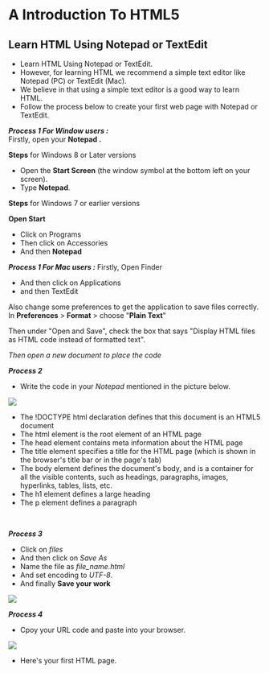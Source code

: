 # A Introduction To HTML5 #

## Learn HTML Using Notepad or TextEdit ##

* Learn HTML Using Notepad or TextEdit.
* However, for learning HTML we recommend a simple text editor like Notepad (PC) or TextEdit (Mac).
* We believe in that using a simple text editor is a good way to learn HTML.
* Follow the process below to create your first web page with Notepad or TextEdit.

***Process 1 For Window users :*** 
<br>
Firstly, open your **Notepad .**

**Steps** for Windows 8 or Later versions

*  Open the **Start Screen** (the window symbol at the bottom left on your screen). 
* Type **Notepad**.

**Steps** for Windows 7 or  earlier versions

**Open Start** 
* Click on Programs 
* Then click on Accessories 
* And then **Notepad**

***Process 1 For Mac users :*** 
Firstly, Open Finder 
* And then click on Applications
*  and then TextEdit

Also change some preferences to get the application to save files correctly. In **Preferences** > **Format** > choose "**Plain Text**"

Then under "Open and Save", check the box that says "Display HTML files as HTML code instead of formatted text".

*Then open a new document to place the code*

***Process 2***

* Write the code in your *Notepad* mentioned in the picture below.



![](https://www.w3schools.com/html/img_notepad.png)
* The !DOCTYPE html declaration defines that this document is an HTML5 document
* The html element is the root element of an HTML page
* The head element contains meta information about the HTML page
* The title element specifies a title for the HTML page (which is shown in the browser's title bar or in the page's tab)
* The body element defines the document's body, and is a container for all the visible contents, such as headings, paragraphs, images, hyperlinks, tables, lists, etc.
* The h1 element defines a large heading
* The p element defines a paragraph

<br>

***Process 3***

* Click on *files*
* And then click on *Save As*
* Name the file as *file_name.html*
* And set encoding to *UTF-8*.
* And finally **Save your work**

![](https://www.w3schools.com/html/img_saveas.png)


***Process 4***

* Cpoy your URL code and paste into your browser.

![](https://www.w3schools.com/html/img_chrome.png)


* Here's your first HTML page.

<br>
